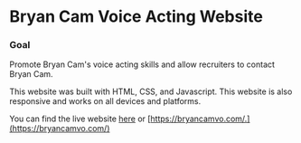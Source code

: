 # Bryan Cam Voice Acting Website
### Goal
Promote Bryan Cam's voice acting skills and allow recruiters to contact Bryan Cam.

This website was built with HTML, CSS, and Javascript. This website is also responsive and works on all devices and platforms.

You can find the live website [here](https://bryancamvo.com/) or [https://bryancamvo.com/.](https://bryancamvo.com/)
